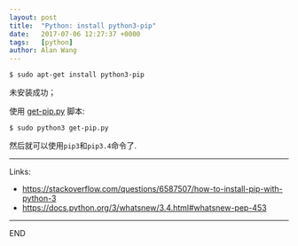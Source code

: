 ```yaml
---
layout: post
title:  "Python: install python3-pip"
date:   2017-07-06 12:27:37 +0000
tags:   [python]
author: Alan Wang
---
```

```shell
$ sudo apt-get install python3-pip
```
未安装成功；

使用 [get-pip.py](https://bootstrap.pypa.io/get-pip.py) 脚本:
```shell
$ sudo python3 get-pip.py
```

然后就可以使用`pip3`和`pip3.4`命令了.

---
Links:
- https://stackoverflow.com/questions/6587507/how-to-install-pip-with-python-3
- https://docs.python.org/3/whatsnew/3.4.html#whatsnew-pep-453

---
END

